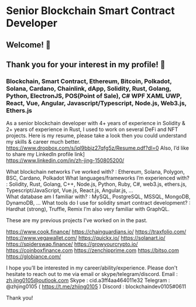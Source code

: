 # Senior Blockchain Smart Contract Developer
## Welcome!  💪    
## Thank you for your interest in my profile! 👋

### Blockchain, Smart Contract, Ethereum, Bitcoin, Polkadot, Solana, Cardano, Chainlink, dApp, Solidity, Rust, Golang, Python, ElectronJS, POS(Point of Sale), C# WPF XAML UWP, React, Vue, Angular, Javascript/Typescript, Node.js, Web3.js, Ethers.js

As a senior blockchain developer with 4+ years of experience in Solidity & 2+ years of experience in Rust,  I used to work on several DeFi and NFT projects.
Here is my resume,  please take a look then you could understand my skills & career much better.   
                     https://www.dropbox.com/s/iql9bbjz27qfg5z/Resume.pdf?dl=0
Also,  I’d like to share my LinkedIn profile link]           
                     https://www.linkedin.com/in/zh-jing-150805200/

What blockchain networks I’ve worked with?   : Ethereum,  Solana,  Polygon,  BSC,  Cardano,  Polkadot
What languages/frameworks I’m experienced with?  :  Solidity, Rust,  Golang, C++,     Node.js, Python, Ruby, C#,   web3.js, ethers.js,  Typescript/JavaScript, Vue.js, React.js, Angular.js,   …   
What database am I familiar with?   :   MySQL, PostgreSQL, MSSQL,           MongoDB, DynamoDB,  …
What tools do I use for solidity smart contract development?  :   Hardhat (strong), Truffle,  Remix
I’m also very familiar with  GraphQL.

These are my previous projects I’ve worked on in the past.

https://www.cook.finance/
https://chainguardians.io/
https://traxfolio.com/
https://www.vegawallet.com/
https://quickx.io/
https://solanart.io/
https://spiderswap.finance/
https://growyourcrypto.io/
https://coinboxfinance.com
https://zenchipprime.com
https://bitso.com
https://globiance.com/


I hope you’ll be interested in my career/ability/experience.
Please don't hesitate to reach out to me via email or skype/telegram/discord.
       Email :       zh.jing0105@outlook.com
       Skype :       cid.a3ff4aa464011e32
       Telegram :    @zhjing0105                (  https://t.me/zhjing0105 )
       Discord :     blockchaindev0105#0611
       
Thank you!

